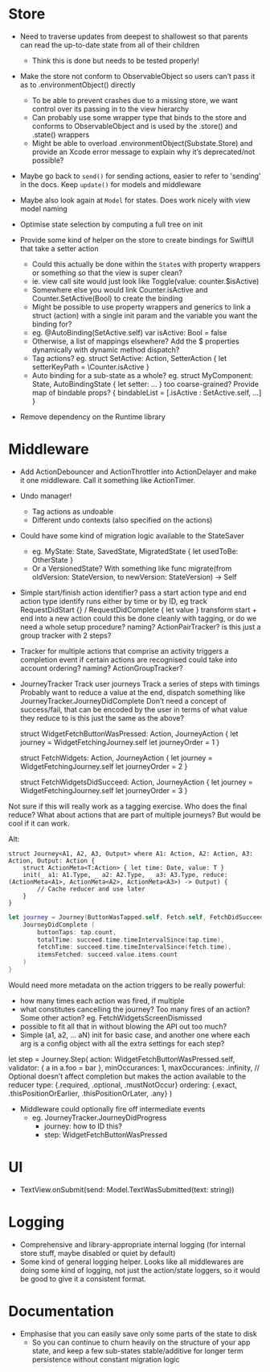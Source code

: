 # Store

- Need to traverse updates from deepest to shallowest so that parents can read the up-to-date state from all of their children
  - Think this is done but needs to be tested properly!

- Make the store not conform to ObservableObject so users can’t pass it as to .environmentObject() directly
  - To be able to prevent crashes due to a missing store, we want control over its passing in to the view hierarchy
  - Can probably use some wrapper type that binds to the store and conforms to ObservableObject and is used by the .store() and .state() wrappers
  - Might be able to overload .environmentObject(Substate.Store) and provide an Xcode error message to explain why it’s deprecated/not possible? 

- Maybe go back to `send()` for sending actions, easier to refer to 'sending' in the docs. Keep `update()` for models and middleware
- Maybe also look again at `Model` for states. Does work nicely with view model naming

- Optimise state selection by computing a full tree on init
- Provide some kind of helper on the store to create bindings for SwiftUI that take a setter action
  - Could this actually be done within the `State`s with property wrappers or something so that the view is super clean?
  - ie. view call site would just look like Toggle(value: counter.$isActive)
  - Somewhere else you would link Counter.isActive and Counter.SetActive(Bool) to create the binding
  - Might be possible to use property wrappers and generics to link a struct (action) with a single init param and the variable you want the binding for?
  - eg. @AutoBinding(SetActive.self) var isActive: Bool = false
  - Otherwise, a list of mappings elsewhere? Add the $ properties dynamically with dynamic method dispatch?
  - Tag actions? eg. struct SetActive: Action, SetterAction { let setterKeyPath = \Counter.isActive }
  - Auto binding for a sub-state as a whole?
    eg. struct MyComponent: State, AutoBindingState { let setter: ... }
    too coarse-grained? Provide map of bindable props? { bindableList = [\.isActive : SetActive.self, ...] }
- Remove dependency on the Runtime library

# Middleware

- Add ActionDebouncer and ActionThrottler into ActionDelayer and make it one middleware. Call it something like ActionTimer.

- Undo manager!
  - Tag actions as undoable
  - Different undo contexts (also specified on the actions)

- Could have some kind of migration logic available to the StateSaver
  - eg. MyState: State, SavedState, MigratedState { let usedToBe: OtherState }
  - Or a VersionedState? With something like func migrate(from oldVersion: StateVersion, to newVersion: StateVersion) -> Self

- Simple start/finish action identifier?
pass a start action type and end action type
identify runs either by time or by ID, eg track RequestDidStart {} / RequestDidComplete { let value }
transform start + end into a new action
could this be done cleanly with tagging, or do we need a whole setup procedure?
naming? ActionPairTracker?
is this just a group tracker with 2 steps?

- Tracker for multiple actions that comprise an activity
triggers a completion event if certain actions are recognised
could take into account ordering?
naming? ActionGroupTracker?

- JourneyTracker
Track user journeys
Track a series of steps with timings
Probably want to reduce a value at the end, dispatch something like JourneyTracker.JourneyDidComplete<Output>
Don’t need a concept of success/fail, that can be encoded by the user in terms of what value they reduce to
is this just the same as the above?

    struct WidgetFetchButtonWasPressed: Action, JourneyAction {
        let journey = WidgetFetchingJourney.self
        let journeyOrder = 1
    }

    struct FetchWidgets: Action, JourneyAction {
        let journey = WidgetFetchingJourney.self
        let journeyOrder = 2
    }

    struct FetchWidgetsDidSucceed: Action, JourneyAction {
        let journey = WidgetFetchingJourney.self
        let journeyOrder = 3
    }

Not sure if this will really work as a tagging exercise. Who does the final reduce? What about actions that are part of multiple journeys? But would be cool if it can work.

Alt:

    struct Journey<A1, A2, A3, Output> where A1: Action, A2: Action, A3: Action, Output: Action {
        struct ActionMeta<T:Action> { let time: Date, value: T }
        init(_ a1: A1.Type, _ a2: A2.Type, _ a3: A3.Type, reduce: (ActionMeta<A1>, ActionMeta<A2>, ActionMeta<A3>) -> Output) {
            // Cache reducer and use later
        }
    }

```swift
let journey = Journey(ButtonWasTapped.self, Fetch.self, FetchDidSucceed.self) { tap, fetch, succeed in
    JourneyDidComplete (
        buttonTaps: tap.count,
        totalTime: succeed.time.timeIntervalSince(tap.time),
        fetchTime: succeed.time.timeIntervalSince(fetch.time),
        itemsFetched: succeed.value.items.count
    )
}
```

Would need more metadata on the action triggers to be really powerful:
- how many times each action was fired, if multiple
- what constitutes cancelling the journey? Too many fires of an action? Some other action? eg. FetchWidgetsScreenDismissed
- possible to fit all that in without blowing the API out too much?
- Simple (a1, a2, ... aN) init for basic case, and another one where each arg is a config object with all the extra settings for each step?

let step = Journey.Step(
    action: WidgetFetchButtonWasPressed.self,
    validator: { a in a.foo = bar },
    minOccurances: 1,
    maxOccurances: .infinity,
    // Optional doesn’t affect completion but makes the action available to the reducer
    type: {.required, .optional, .mustNotOccur}
    ordering: {.exact, .thisPositionOrEarlier, .thisPositionOrLater, .any}
)

- Middleware could optionally fire off intermediate events
  - eg. JourneyTracker.JourneyDidProgress
    - journey: how to ID this?
    - step: WidgetFetchButtonWasPressed

# UI

- TextView.onSubmit(send: Model.TextWasSubmitted(text: string))

# Logging

- Comprehensive and library-appropriate internal logging (for internal store stuff, maybe disabled or quiet by default)
- Some kind of general logging helper. Looks like all middlewares are doing some kind of logging, not just the action/state loggers, so it would be good to give it a consistent format.

# Documentation

- Emphasise that you can easily save only some parts of the state to disk
  - So you can continue to churn heavily on the structure of your app state, and keep a few sub-states stable/additive for longer term persistence without constant migration logic

